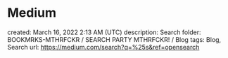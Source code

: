 # Medium

created: March 16, 2022 2:13 AM (UTC)
description: Search
folder: BOOKMRKS-MTHRFCKR / SEARCH PARTY MTHRFCKR! / Blog
tags: Blog, Search
url: https://medium.com/search?q=%25s&ref=opensearch